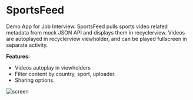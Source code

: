 # SportsFeed
Demo App for Job Interview. SportsFeed pulls sports video related metadata from mock JSON API and displays them in recyclerview. Videos are autoplayed in recyclerview viewholder, and can be played fullscreen in separate activity. 


**Features:**
  - Videos autoplay in viewholders
  - Filter content by country, sport, uploader.
  - Sharing options.
  
  ![screen](https://imgur.com/ADhI2ZO)
